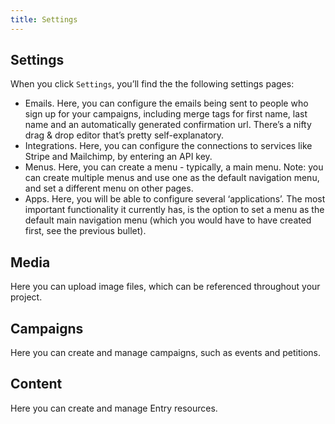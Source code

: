 ```yaml
---
title: Settings
---
```


## Settings

When you click `Settings`, you’ll find the the following settings pages:


- Emails. Here, you can configure the emails being sent to people who sign up for your campaigns, including merge tags for first name, last name and an automatically generated confirmation url. There’s a nifty drag & drop editor that’s pretty self-explanatory.
- Integrations. Here, you can configure the connections to services like Stripe and Mailchimp, by entering an API key.
- Menus. Here, you can create a menu - typically, a main menu. Note: you can create multiple menus and use one as the default navigation menu, and set a different menu on other pages.
- Apps. Here, you will be able to configure several ‘applications’. The most important functionality it currently has, is the option to set a menu as the default main navigation menu (which you would have to have created first, see the previous bullet).

## Media

Here you can upload image files, which can be referenced throughout your project.


## Campaigns

Here you can create and manage campaigns, such as events and petitions.


## Content

Here you can create and manage Entry resources.
